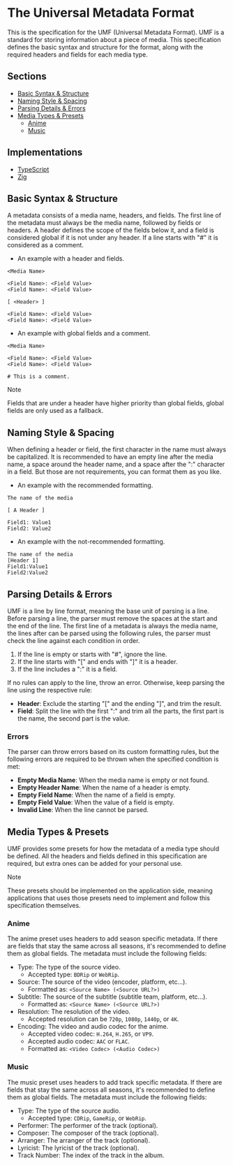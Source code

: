 # The Universal Metadata Format

This is the specification for the UMF (Universal Metadata Format). UMF is a standard for storing information about a piece of media. This specification defines the basic syntax and structure for the format, along with the required headers and fields for each media type.

## Sections

- [Basic Syntax & Structure](#basic-syntax--structure)
- [Naming Style & Spacing](#naming-style--spacing)
- [Parsing Details & Errors](#parsing-details--errors)
- [Media Types & Presets](#media-types--presets)
  - [Anime](#anime)
  - [Music](#music)

## Implementations

- [TypeScript](https://github.com/shmg-org/umf-typescript)
- [Zig](https://github.com/shmg-org/umf-zig)

## Basic Syntax & Structure

A metadata consists of a media name, headers, and fields. The first line of the metadata must always be the media name, followed by fields or headers. A header defines the scope of the fields below it, and a field is considered global if it is not under any header. If a line starts with "#" it is considered as a comment.

- An example with a header and fields.

```none
<Media Name>

<Field Name>: <Field Value>
<Field Name>: <Field Value>

[ <Header> ]

<Field Name>: <Field Value>
<Field Name>: <Field Value>
```

- An example with global fields and a comment.

```none
<Media Name>

<Field Name>: <Field Value>
<Field Name>: <Field Value>

# This is a comment.
```

> [!NOTE]
> Fields that are under a header have higher priority than global fields, global fields are only used as a fallback.

## Naming Style & Spacing

When defining a header or field, the first character in the name must always be capitalized. It is recommended to have an empty line after the media name, a space around the header name, and a space after the ":" character in a field. But those are not requirements, you can format them as you like.

- An example with the recommended formatting.

```none
The name of the media

[ A Header ]

Field1: Value1
Field2: Value2
```

- An example with the not-recommended formatting.

```none
The name of the media
[Header 1]
Field1:Value1
Field2:Value2
```

## Parsing Details & Errors

UMF is a line by line format, meaning the base unit of parsing is a line. Before parsing a line, the parser must remove the spaces at the start and the end of the line. The first line of a metadata is always the media name, the lines after can be parsed using the following rules, the parser must check the line against each condition in order.

1. If the line is empty or starts with "#", ignore the line.
2. If the line starts with "\[" and ends with "\]" it is a header.
3. If the line includes a ":" it is a field.

If no rules can apply to the line, throw an error. Otherwise, keep parsing the line using the respective rule:

- **Header**: Exclude the starting "\[" and the ending "\]", and trim the result.
- **Field**: Split the line with the first ":" and trim all the parts, the first part is the name, the second part is the value.

### Errors

The parser can throw errors based on its custom formatting rules, but the following errors are required to be thrown when the specified condition is met:

- **Empty Media Name**: When the media name is empty or not found.
- **Empty Header Name**: When the name of a header is empty.
- **Empty Field Name**: When the name of a field is empty.
- **Empty Field Value**: When the value of a field is empty.
- **Invalid Line**: When the line cannot be parsed.

## Media Types & Presets

UMF provides some presets for how the metadata of a media type should be defined. All the headers and fields defined in this specification are required, but extra ones can be added for your personal use.

> [!NOTE]
> These presets should be implemented on the application side, meaning applications that uses those presets need to implement and follow this specification themselves.

### Anime

The anime preset uses headers to add season specific metadata. If there are fields that stay the same across all seasons, it's recommended to define them as global fields. The metadata must include the following fields:

- Type: The type of the source video.
  - Accepted type: `BDRip` or `WebRip`.
- Source: The source of the video (encoder, platform, etc...).
  - Formatted as: `<Source Name> (<Source URL?>)`
- Subtitle: The source of the subtitle (subtitle team, platform, etc...).
  - Formatted as: `<Source Name> (<Source URL?>)`
- Resolution: The resolution of the video.
  - Accepted resolution can be `720p`, `1080p`, `1440p`, or `4K`.
- Encoding: The video and audio codec for the anime.
  - Accepted video codec: `H.264`, `H.265`, or `VP9`.
  - Accepted audio codec: `AAC` or `FLAC`.
  - Formatted as: `<Video Codec> (<Audio Codec>)`

### Music

The music preset uses headers to add track specific metadata. If there are fields that stay the same across all seasons, it's recommended to define them as global fields. The metadata must include the following fields:

- Type: The type of the source audio.
  - Accepted type: `CDRip`, `GameRip`, or `WebRip`.
- Performer: The performer of the track (optional).
- Composer: The composer of the track (optional).
- Arranger: The arranger of the track (optional).
- Lyricist: The lyricist of the track (optional).
- Track Number: The index of the track in the album.
